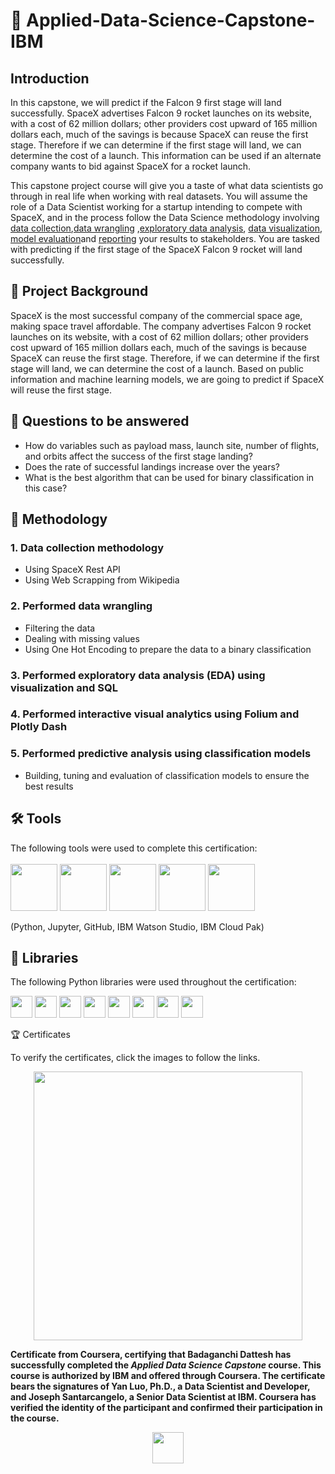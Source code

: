 # :rocket: Applied-Data-Science-Capstone-IBM


## Introduction

In this capstone, we will predict if the Falcon 9 first stage will land successfully. SpaceX advertises Falcon 9 rocket launches on its website, with a cost of 62 million dollars; other providers cost upward of 165 million dollars each, much of the savings is because SpaceX can reuse the first stage. Therefore if we can determine if the first stage will land, we can determine the cost of a launch. This information can be used if an alternate company wants to bid against SpaceX for a rocket launch. 


This capstone project course will give you a taste of what data scientists go through in real life when working with real datasets. You will assume the role of a Data Scientist working for a startup intending to compete with SpaceX, and in the process follow the Data Science methodology involving [data collection](https://github.com/dattesh2507/Applied-Data-Science-Capstone-IBM/blob/main/spacex-data-collection-api.ipynb),[data wrangling](https://github.com/dattesh2507/Applied-Data-Science-Capstone-IBM/blob/main/spacex-Data%20wrangling.ipynb) ,[exploratory data analysis](https://github.com/dattesh2507/Applied-Data-Science-Capstone-IBM/blob/main/EDA%20with%20Visualization.ipynb), [data visualization](https://github.com/dattesh2507/Applied-Data-Science-Capstone-IBM/blob/main/Launch%20Sites%20Locations%20Analysis%20with%20Folium.ipynb), [model evaluation](https://github.com/dattesh2507/Applied-Data-Science-Capstone-IBM/blob/main/SpaceX_Machine%20Learning%20Prediction.ipynb)and [reporting](https://github.com/dattesh2507/Applied-Data-Science-Capstone-IBM/blob/main/winning%20space%20race%20with%20data%20science.pdf) your results to stakeholders. You are tasked with predicting if the first stage of the SpaceX Falcon 9 rocket will land successfully. 




## :page_facing_up: Project Background
SpaceX is the most successful company of the commercial space 
age, making space travel affordable. The company advertises Falcon 
9 rocket launches on its website, with a cost of 62 million dollars; 
other providers cost upward of 165 million dollars each, much of the 
savings is because SpaceX can reuse the first stage. Therefore, if we 
can determine if the first stage will land, we can determine the cost 
of a launch. Based on public information and machine learning 
models, we are going to predict if SpaceX will reuse the first stage.
## :page_facing_up: Questions to be answered 
- How do variables such as payload mass, launch site, number of 
flights, and orbits affect the success of the first stage landing? 
- Does the rate of successful landings increase over the years? 
- What is the best algorithm that can be used for binary classification 
in this case?
## :page_facing_up: Methodology
  ### 1. Data collection methodology
  - Using SpaceX Rest API
  - Using Web Scrapping from Wikipedia
  ### 2. Performed data wrangling
  - Filtering the data
  - Dealing with missing values
  - Using One Hot Encoding to prepare the data to a binary classification
  ### 3. Performed exploratory data analysis (EDA) using visualization and SQL
  ### 4. Performed interactive visual analytics using Folium and Plotly Dash
  ### 5. Performed predictive analysis using classification models
  - Building, tuning and evaluation of classification models to ensure the best
  results



## 🛠️ Tools
The following tools were used to complete this certification: <br> <br>
  <img src="https://user-images.githubusercontent.com/84391594/152705364-f16bb223-41aa-4510-8113-51171dfe9953.png" height="75">
  <img src="https://user-images.githubusercontent.com/84391594/152705271-083f8784-b3c9-4065-9733-ea3fa8ad5a7a.png" height="75">
  <img src="https://user-images.githubusercontent.com/84391594/152705273-adffe1bf-b509-44d0-b3ac-671cce5071df.svg" height="75">
  <img src="https://user-images.githubusercontent.com/84391594/152705324-68f777a0-3875-4b65-ae96-646643284541.png" height="75">
  <img src="https://user-images.githubusercontent.com/84391594/152705298-bb170d32-3dd0-4ad4-8221-8b7b029116b4.png" height="75">
</p>
(Python, Jupyter, GitHub, IBM Watson Studio, IBM Cloud Pak)



## 📖 Libraries
The following Python libraries were used throughout the certification: <br> 
<p align="left">
  <img  src="https://user-images.githubusercontent.com/84391594/152706127-ce41990f-2588-472a-b5df-6b403a5947e6.png" height="35">
  <img  src="https://user-images.githubusercontent.com/84391594/152706130-5577011e-ecb3-47aa-af73-f6bd1bda05bc.png" height="35">
  <img  src="https://user-images.githubusercontent.com/84391594/152706132-5939da7e-7d1e-43b8-9c46-2d3fe5198dda.png" height="35">
  <img  src="https://user-images.githubusercontent.com/84391594/152706135-85cdd35e-922a-414a-a198-c670fbf8fb25.svg" height="35">
  <img  src="https://user-images.githubusercontent.com/84391594/152706148-36f27f03-1967-45d1-82d8-f6c149c6f21c.svg" height="35">
  <img  src="https://user-images.githubusercontent.com/84391594/152706211-7966848a-a2e1-4c4a-bc08-594a4ca6ff07.png" height="35">
 <img  src="https://user-images.githubusercontent.com/84391594/152706214-d018bc5e-1477-4de2-94d7-5c0886e0477d.png" height="35">
 <img  src="https://user-images.githubusercontent.com/84391594/152706217-c0cfd9d8-22ad-4c3b-9ac7-70a6cf2799f7.png" height="35"> <br>
</p>


🏆 Certificates

To verify the certificates, click the images to follow the links.

<p align="middle">
  <a href="https://coursera.org/share/0a78cf3d10a3a51246e316c85ea768ca"><img src="https://github.com/user-attachments/assets/6fb1df43-1111-4539-9940-74f789d9fcb8" height="430"></a>



**Certificate from Coursera, certifying that Badaganchi Dattesh has successfully completed the *Applied Data Science Capstone* course. This course is authorized by IBM and offered through Coursera. The certificate bears the signatures of Yan Luo, Ph.D., a Data Scientist and Developer, and Joseph Santarcangelo, a Senior Data Scientist at IBM. Coursera has verified the identity of the participant and confirmed their participation in the course.**

<p align="middle">
   <img  src= "https://github.com/user-attachments/assets/b6f0df5b-2576-4370-9818-c43fe372bc2c" height="50"> <br>
</p>

